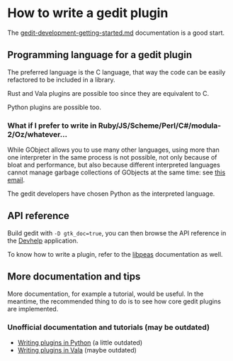 How to write a gedit plugin
===========================

The [gedit-development-getting-started.md](gedit-development-getting-started.md)
documentation is a good start.

Programming language for a gedit plugin
---------------------------------------

The preferred language is the C language, that way the code can be easily
refactored to be included in a library.

Rust and Vala plugins are possible too since they are equivalent to C.

Python plugins are possible too.

### What if I prefer to write in Ruby/JS/Scheme/Perl/C#/modula-2/Oz/whatever…

While GObject allows you to use many other languages, using more than one
interpreter in the same process is not possible, not only because of bloat and
performance, but also because different interpreted languages cannot manage
garbage collections of GObjects at the same time: see
[this email](https://mail.gnome.org/archives/desktop-devel-list/2010-August/msg00036.html).

The gedit developers have chosen Python as the interpreted language.

API reference
-------------

Build gedit with `-D gtk_doc=true`, you can then browse the API reference in the
[Devhelp](https://wiki.gnome.org/Apps/Devhelp) application.

To know how to write a plugin, refer to the
[libpeas](https://wiki.gnome.org/Projects/Libpeas) documentation as well.

More documentation and tips
---------------------------

More documentation, for example a tutorial, would be useful. In the meantime,
the recommended thing to do is to see how core gedit plugins are implemented.

### Unofficial documentation and tutorials (may be outdated)

- [Writing plugins in Python](https://wiki.gnome.org/Apps/Gedit/PythonPluginHowTo) (a little outdated)
- [Writing plugins in Vala](https://wiki.gnome.org/Projects/Vala/Gedit3PluginSample) (maybe outdated)
